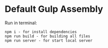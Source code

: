 # Default Gulp Assembly

Run in terminal:  
```command list
npm i - for install dependencies
npm run build - for building all files
npm run server - for start local server
```
